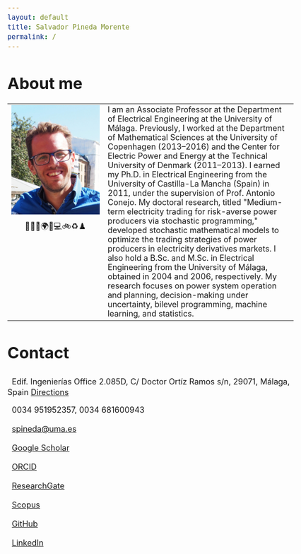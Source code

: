 ```yaml
---
layout: default
title: Salvador Pineda Morente
permalink: /
---
```


<!-- Load Font Awesome CSS -->
<link rel="stylesheet" href="https://cdnjs.cloudflare.com/ajax/libs/font-awesome/6.4.0/css/all.min.css">

<style>
  body {
    font-size: 18px; /* Adjust the font size as needed */
  }
  .contact-icon {
    font-size: 1.5em; /* Increase icon size */
    margin-right: 10px; /* Add spacing between icon and text */
  }
  .contact-line {
    margin-bottom: 10px; /* Add spacing between lines */
  }
</style>

# About me

<table>
  <tr>
    <td style="width: 200px; vertical-align: top;">
      <img src="salva.jpeg" alt="Salvador Pineda" style="width: 100%;">
      <div style="text-align: center; margin-top: 10px;">
        🏳️‍🌈🔬🌍📖💻🚲♻️♟️
      </div>
    </td>
    <td style="vertical-align: middle;">
      I am an Associate Professor at the Department of Electrical Engineering at the University of Málaga. Previously, I worked at the Department of Mathematical Sciences at the University of Copenhagen (2013–2016) and the Center for Electric Power and Energy at the Technical University of Denmark (2011–2013). I earned my Ph.D. in Electrical Engineering from the University of Castilla-La Mancha (Spain) in 2011, under the supervision of Prof. Antonio Conejo. My doctoral research, titled "Medium-term electricity trading for risk-averse power producers via stochastic programming," developed stochastic mathematical models to optimize the trading strategies of power producers in electricity derivatives markets. I also hold a B.Sc. and M.Sc. in Electrical Engineering from the University of Málaga, obtained in 2004 and 2006, respectively. My research focuses on power system operation and planning, decision-making under uncertainty, bilevel programming, machine learning, and statistics.
    </td>
  </tr>
</table>

# Contact

<div class="contact-line">
  <i class="fas fa-map-marker-alt contact-icon"></i> Edif. Ingenierías Office 2.085D, C/ Doctor Ortíz Ramos s/n, 29071, Málaga, Spain  
  <a href="https://maps.google.com/maps?ll=36.714982,-4.491975&z=16&t=m&hl=en-US&gl=US&mapclient=embed&daddr=UMA%3A%20Escuela%20T%C3%A9cnica%20Superior%20de%20Ingenier%C3%ADa%20Industrial%20Edificio%20de%20Ingenier%C3%ADas%2C%20UMA%20Campus%20de%20Teatinos%20C%2F%20Doctor%20Ortiz%20Ramos%2C%20S%2FN%2029071%20M%C3%A1laga%2C%20Spain@36.7154756,-4.4931618">Directions</a>
</div>
<div class="contact-line">
  <i class="fas fa-phone contact-icon"></i> 0034 ​951952357, 0034 681600943
</div>
<div class="contact-line">
  <i class="fas fa-envelope contact-icon"></i> <a href="mailto:spineda@uma.es">spineda@uma.es</a>
</div>
<div class="contact-line">
  <i class="fas fa-graduation-cap contact-icon"></i> <a href="https://scholar.google.com/citations?user=miAUG_cAAAAJ&hl=en">Google Scholar</a>
</div>
<div class="contact-line">
  <i class="fa-brands fa-orcid contact-icon"></i> <a href="https://orcid.org/0000-0002-1089-0970?lang=en">ORCID</a>
</div>
<div class="contact-line">
  <i class="fas fa-flask contact-icon"></i> <a href="https://www.researchgate.net/profile/Salvador-Pineda-3">ResearchGate</a>
</div>
<div class="contact-line">
  <i class="fas fa-chart-bar contact-icon"></i> <a href="https://www.scopus.com/authid/detail.uri?authorId=26649593600">Scopus</a>
</div>
<div class="contact-line">
  <i class="fab fa-github contact-icon"></i> <a href="https://github.com/salvapineda">GitHub</a>
</div>
<div class="contact-line">
  <i class="fab fa-linkedin contact-icon"></i> <a href="https://www.linkedin.com/in/spinedamorente">LinkedIn</a>
</div>